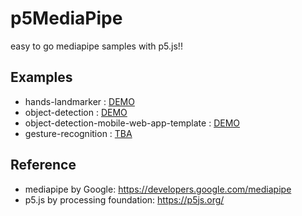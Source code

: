 # p5MediaPipe
easy to go mediapipe samples with p5.js!!

## Examples
* hands-landmarker : <a href="https://tetsuakibaba.github.io/p5MediaPipe/hands-landmarker/" target="_blank">DEMO</a>
* object-detection : <a href="https://tetsuakibaba.github.io/p5MediaPipe/object-detection/" 
target="_blank">DEMO</a>
* object-detection-mobile-web-app-template : <a href="https://tetsuakibaba.github.io/p5MediaPipe/object-detection-mobile-web-app-template/" 
target="_blank">DEMO</a>
* gesture-recognition : <a href="https://tetsuakibaba.github.io/p5MediaPipe/gesture-recognition/" target="_blank">TBA</a>

## Reference
* mediapipe by Google: https://developers.google.com/mediapipe
* p5.js by processing foundation: https://p5js.org/
